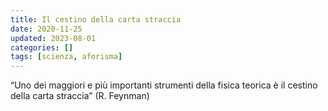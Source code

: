 ```yaml
---
title: Il cestino della carta straccia
date: 2020-11-25
updated: 2023-08-01
categories: []
tags: [scienza, aforisma]
---
```


“Uno dei maggiori e più importanti strumenti della fisica teorica è il cestino della carta straccia” (R. Feynman)